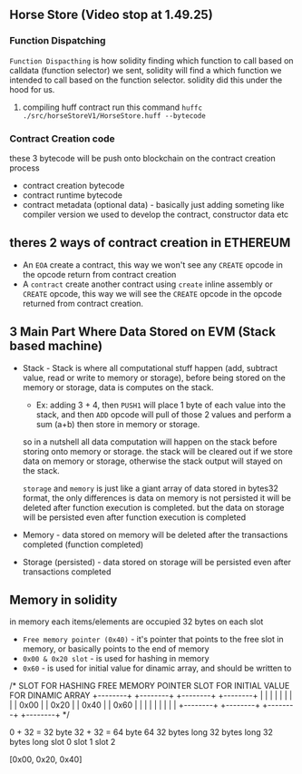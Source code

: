 ## Horse Store (Video stop at 1.49.25)

### Function Dispatching
 `Function Dispacthing` is how solidity finding which function to call based on calldata (function selector) we sent, solidity will find a which function we intended to call based on the function selector. solidity did this under the hood for us.

 1. compiling huff contract run this command `huffc ./src/horseStoreV1/HorseStore.huff --bytecode`

 ### Contract Creation code
 these 3 bytecode will be push onto blockchain on the contract creation process
 - contract creation bytecode
 - contract runtime bytecode
 - contract metadata (optional data) - basically just adding someting like compiler version we used to develop the contract, constructor data etc


## theres 2 ways of contract creation in ETHEREUM
 - An `EOA` create a contract, this way we won't see any `CREATE` opcode in the opcode return from contract creation
 - A `contract` create another contract using `create` inline assembly or `CREATE` opcode, this way we will see the `CREATE` opcode in the opcode returned from contract creation.


 ## 3 Main Part Where Data Stored on EVM (Stack based machine)
 - Stack - Stack is where all computational stuff happen (add, subtract value, read or write to memory or storage),  before being stored on the memory or storage, data is computes on the stack. 
    - Ex: adding 3 + 4, then `PUSH1` will place 1 byte of each value into the stack, and then `ADD` opcode will pull of those 2 values and perform a sum (a+b) then store in memory or storage.

    so in a nutshell all data computation will happen on the stack before storing onto memory or storage. the stack will be cleared out if we store data on memory or storage, otherwise the stack output will stayed on the stack.
  
    `storage` and `memory` is just like a giant array of data stored in bytes32 format, the only differences is data on memory is not persisted it will be deleted after function execution is completed. but the data on storage will be persisted even after function execution is completed

 - Memory - data stored on memory will be deleted after the transactions completed (function completed)
 - Storage (persisted) - data stored on storage will be persisted even after transactions completed


## Memory in solidity

  in  memory each items/elements are occupied 32 bytes on each slot

- `Free memory pointer (0x40)` - it's pointer that points to the free slot in memory, or basically points to the end of memory
- `0x00 & 0x20 slot` - is used for hashing in memory
- `0x60` - is used for initial value for dinamic array, and should be written to

/*  SLOT FOR HASHING     FREE MEMORY POINTER    SLOT FOR INITIAL VALUE FOR DINAMIC ARRAY
+--------+    +--------+    +--------+                +--------+
|        |    |        |    |        |                |        |
|  0x00  |    |  0x20  |    |  0x40  |                |  0x60  |
|        |    |        |    |        |                |        |
+--------+    +--------+    +--------+                +--------+
*/

  
0 + 32 = 32 byte  32 + 32 = 64 byte        64
32 bytes long     32 bytes long        32 bytes long
slot 0             slot 1                 slot 2

[0x00,             0x20,                  0x40]